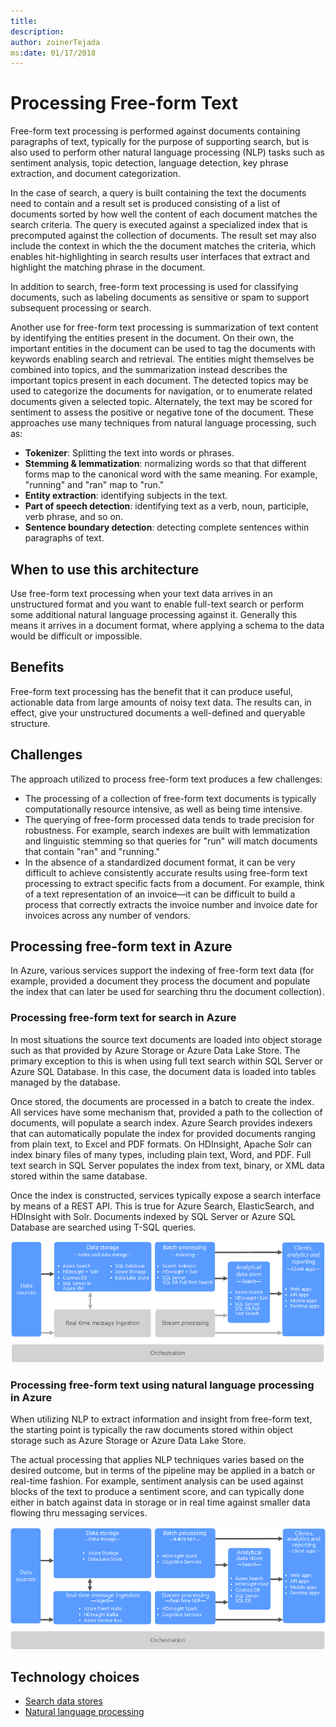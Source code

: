 ```yaml
---
title: 
description: 
author: zoinerTejada
ms:date: 01/17/2018
---
```


# Processing Free-form Text

Free-form text processing is performed against documents containing paragraphs of text, typically for the purpose of supporting search, but is also used to perform other natural language processing (NLP) tasks such as sentiment analysis, topic detection, language detection, key phrase extraction, and document categorization.

In the case of search, a query is built containing the text the documents need to contain and a result set is produced consisting of a list of documents sorted by how well the content of each document matches the search criteria. The query is executed against a specialized index that is precomputed against the collection of documents. The result set may also include the context in which the the document matches the criteria, which enables hit-highlighting in search results user interfaces that extract and highlight the matching phrase in the document. 

In addition to search, free-form text processing is used for classifying documents, such as labeling documents as sensitive or spam to support subsequent processing or search. 

Another use for free-form text processing is summarization of text content by identifying the entities present in the document. On their own, the important entities in the document can be used to tag the documents with keywords enabling search and retrieval. The entities might themselves be combined into topics, and the summarization instead describes the important topics present in each document. The detected topics may be used to categorize the documents for navigation, or to enumerate related documents given a selected topic. Alternately, the text may be scored for sentiment to assess the positive or negative tone of the document. These approaches use many techniques from natural language processing, such as: <!--Other lists have a space between the text and the bullets, they also have the terms being defined in bold so I've made this match.-->

- **Tokenizer**: Splitting the text into words or phrases.
- **Stemming & lemmatization**: normalizing words so that that different forms map to the canonical word with the same meaning. For example, "running" and "ran" map to "run." 
- **Entity extraction**: identifying subjects in the text.
- **Part of speech detection**: identifying text as a verb, noun, participle, verb phrase, and so on.
- **Sentence boundary detection**: detecting complete sentences within paragraphs of text.


## When to use this architecture
Use free-form text processing when your text data arrives in an unstructured format and you want to enable full-text search or perform some additional natural language processing against it. Generally this means it arrives in a document format, where applying a schema to the data would be difficult or impossible.

## Benefits
Free-form text processing has the benefit that it can produce useful, actionable data from large amounts of noisy text data. The results can, in effect, give your unstructured documents a well-defined and queryable structure.

## Challenges
The approach utilized to process free-form text produces a few challenges:

- The processing of a collection of free-form text documents is typically computationally resource intensive, as well as being time intensive.
- The querying of free-form processed data tends to trade precision for robustness. For example, search indexes are built with lemmatization and linguistic stemming so that queries for "run" will match documents that contain "ran" and "running."
- In the absence of a standardized document format, it can be very difficult to achieve consistently accurate results using free-form text processing to extract specific facts from a document. For example, think of a text representation of an invoice&mdash;it can be difficult to build a process that correctly extracts the invoice number and invoice date for invoices across any number of vendors.

## Processing free-form text in Azure
In Azure, various services support the indexing of free-form text data (for example, provided a document they process the document and populate the index that can later be used for searching thru the document collection).

### Processing free-form text for search in Azure
In most situations the source text documents are loaded into object storage such as that provided by Azure Storage or Azure Data Lake Store. The primary exception to this is when using full text search within SQL Server or Azure SQL Database. In this case, the document data is loaded into tables managed by the database.

Once stored, the documents are processed in a batch to create the index. All services have some mechanism that, provided a path to the collection of documents, will populate a search index. Azure Search provides indexers that can automatically populate the index for provided documents ranging from plain text, to Excel and PDF formats. On HDInsight, Apache Solr can index binary files of many types, including plain text, Word, and PDF. Full text search in SQL Server populates the index from text, binary, or XML data stored within the same database. 

Once the index is constructed, services typically expose a search interface by means of a REST API. This is true for Azure Search, ElasticSearch, and HDInsight with Solr. Documents indexed by SQL Server or Azure SQL Database are searched using T-SQL queries. 

![Processing free-form text in Azure](./images/free-form-text-pipeline.png) <!--VM should be spelled out as virtual machine. There should be a comma after analytics in the far right box.-->


### Processing free-form text using natural language processing in Azure
When utilizing NLP to extract information and insight from free-form text, the starting point is typically the raw documents stored within object storage such as Azure Storage or Azure Data Lake Store. 

The actual processing that applies NLP techniques varies based on the desired outcome, but in terms of the pipeline may be applied in a batch or real-time fashion. For example, sentiment analysis can be used against blocks of the text to produce a sentiment score, and can typically done either in batch against data in storage or in real time against smaller data flowing thru messaging services. 

![Using NLP with free-form text in Azure](./images/nlp-pipeline.png) <!-- see previous comment about comment after analytics. This should match whatever you decided.-->

## Technology choices

- [Search data stores](../technology-choices/search-options.md)
- [Natural language processing](../technology-choices/natural-language-processing.md)